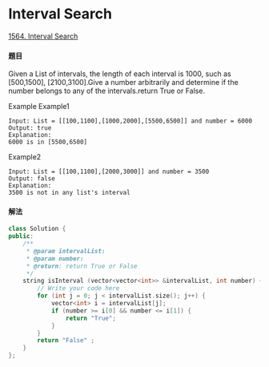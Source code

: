 # Interval Search

[1564. Interval Search](https://www.lintcode.com/problem/interval-search/?_from=ladder&&fromId=62)

#### 題目

Given a List of intervals, the length of each interval is 1000, such as \[500,1500\], \[2100,3100\].Give a number arbitrarily and determine if the number belongs to any of the intervals.return True or False.

Example Example1

```text
Input: List = [[100,1100],[1000,2000],[5500,6500]] and number = 6000
Output: true
Explanation: 
6000 is in [5500,6500]
```

Example2

```text
Input: List = [[100,1100],[2000,3000]] and number = 3500
Output: false
Explanation: 
3500 is not in any list's interval
```

#### 解法

```cpp
class Solution {
public:
    /**
     * @param intervalList:
     * @param number:
     * @return: return True or False
     */
    string isInterval (vector<vector<int>> &intervalList, int number) {
        // Write your code here
        for (int j = 0; j < intervalList.size(); j++) {
            vector<int> i = intervalList[j];
            if (number >= i[0] && number <= i[1]) {
                return "True";
            }
        }
        return "False" ;
    }
};
```

